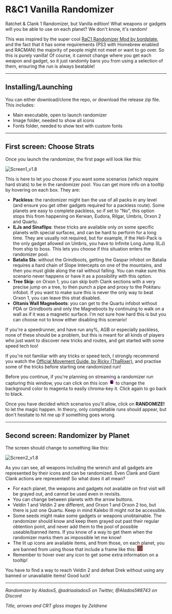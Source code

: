 # R&C1 Vanilla Randomizer
Ratchet & Clank 1 Randomizer, but Vanilla edition!
What weapons or gadgets will you be able to use on each planet? We don't know, it's random!

This was inspired by the super cool [RaC1 Randomizer Mod by bordplate](https://github.com/bordplate/rac1-randomizer), and the fact that it has some requirements (PS3 with Homebrew enabled and RACMAN) the majority of people might not meet or want to go over. So this is purely vanilla! Of course, it cannot change where you get each weapon and gadget, so it just randomly bans you from using a selection of them, ensuring the run is always beatable!

---

## Installing/Launching
You can either download/clone the repo, or download the release zip file.
This includes:
- Main executable, open to launch randomizer
- Image folder, needed to show all icons
- Fonts folder, needed to show text with custom fonts

---

## First screen: Choose Strats
Once you launch the randomizer, the first page will look like this:

![Screen1_v1.8](https://i.imgur.com/rgJlxAH.png)

This is here to let you choose if you want some scenarios (which require hard strats) to be in the randomizer pool. You can get more info on a tooltip by hovering on each box. They are:
- **Packless**: the randomizer might ban the use of all packs in any level (and ensure you get other gadgets required for a packless route). Some planets are easy to complete packless, so if set to "No", this option stops this from happening on Kerwan, Eudora, Rilgar, Umbris, Orxon 2 and Quartu.
- **ILJs and Sinaflips**: these tricks are available only on some specific planets with special surfaces, and can be hard to perform for a long time. They are usually not required, but for example, if the Heli-Pack is the only gadget allowed on Umbris, you have to Infinite Long Jump (ILJ) from ship to boss. This lets you choose if this situation enters the randomizer pool.
- **Batalia SIs**: without the Grindboots, getting the Gaspar infobot on Batalia requires a hard chain of Slope Intercepts on one of the mountains, and then you must glide along the rail without falling. You can make sure this scenario never happens or have it as a possibility with this option.
- **Tree Skip**: on Orxon 1, you can skip both Clank sections with a very precise jump on a tree, to then punch a pipe and proxy to the Pokitaru infobot. If you want to make sure this is never the only way to beat Orxon 1, you can leave this strat disabled.
- **Oltanis Wall Magneboots**: you can get to the Quartu infobot without PDA or Grindboots and only the Magneboots by continuing to walk on a wall as if it was a magnetic surface. I'm not sure how hard this is but you can choose not to know either disabling this scenario!

If you're a speedrunner, and have run any%, AGB or especially packless, none of these should be a problem, but this is meant for all kinds of players who just want to discover new tricks and routes, and get started with some speed tech too!

If you're not familiar with any tricks or speed tech, I strongly recommend you watch the [Official Movement Guide, by Ricky (ThaRixer)](https://www.youtube.com/watch?v=V8TG2sCofwM), and practise some of the tricks before starting one randomized run!

Before you continue, if you're planning on streaming a randomizer run capturing this window, you can click on this icon <img src="/images/Paint.png" height="17"> to change the background color to magenta to easily chroma-key it. Click again to go back to black.

Once you have decided which scenarios you'll allow, click on **RANDOMIZE!** to let the magic happen. In theory, only completable runs should appear, but don't hesitate to hit me up if something goes wrong. 

---

## Second screen: Randomizer by Planet

The screen should change to something like this:

![Screen2_v1.8](https://i.imgur.com/0xjTWoG.png)

As you can see, all weapons including the wrench and all gadgets are represented by their icons and can be randomized. Even Clank and Giant Clank actions are represented! So what does it all mean?
- For each planet, the weapons and gadgets not available on first visit will be grayed out, and cannot be used even in revisits.
- You can change between planets with the arrow buttons.
- Veldin 1 and Veldin 2 are different, and Orxon 1 and Orxon 2 too, but there is just one Quartu. Keep in mind Kalebo III might not be accessible.
- Some seeds might make some gadgets or weapons unobtainable. The randomizer should know and keep them grayed out past their regular obtention point, and never add them to the pool of possible useable/banned items. If you know of a way to get them when the randomizer marks them as impossible let me know!
- The lit up icons are available items, and from those, on each planet, you are banned from using those that include a frame like this: <img src="/images/banned.png" height="17">
- Remember to hover over any icon to get some extra information on a tooltip!

You have to find a way to reach Veldin 2 and defeat Drek without using any banned or unavailable items! Good luck!

---
_Randomizer by Alados5, @adriaalados5 on Twitter, @Alados5#8743 on Discord_

_Title, arrows and CRT gloss images by Zeldrene_
